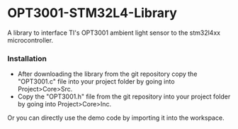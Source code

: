 # OPT3001-STM32L4-Library
A library to interface TI's OPT3001 ambient light sensor to the stm32l4xx microcontroller.
### Installation 
* After downloading the library from the git repository copy the "OPT3001.c" file into your project folder by going into Project>Core>Src.
* Copy the "OPT3001.h" file from the git repository into your project folder by going into Project>Core>Inc. 

Or you can directly use the demo code by importing it into the workspace.
